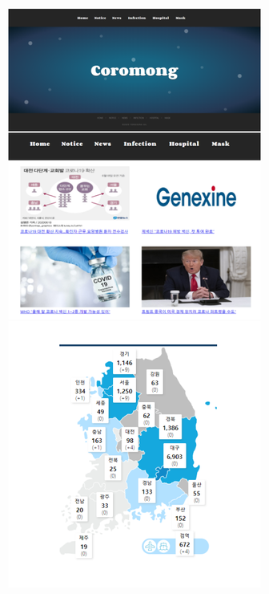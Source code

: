 <img src="./public/Img/코로몽1.PNG"></img>
<img src="./public/Img/코로몽2.PNG"></img>
<img src="./public/Img/코로몽3.PNG"></img>
